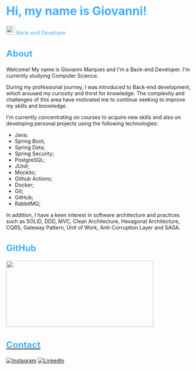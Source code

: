 <h1 style="color: #44AEFB; font-size: 32px">Hi, my name is Giovanni!</h1>

<p style="color: #44AEFB"><img width="24" alt="about" src="https://em-content.zobj.net/thumbs/120/apple/354/technologist-medium-skin-tone_1f9d1-1f3fd-200d-1f4bb.png"> Back-end Developer</p>

<h2 style="color: #44AEFB; font-size: 24px">About</h2>

Welcome! My name is Giovanni Marques and I'm a Back-end Developer. I'm currently studying Computer Science.

During my professional journey, I was introduced to Back-end development, which aroused my curiosity and thirst for knowledge. The complexity and challenges of this area have motivated me to continue seeking to improve my skills and knowledge.

I'm currently concentrating on courses to acquire new skills and also on developing personal projects using the following technologies:

<ul>
  <li>Java;</li>
  <li>Spring Boot;</li>
  <li>Spring Data;</li>
  <li>Spring Security;</li>
  <li>PostgreSQL;</li>
  <li>JUnit;</li>
  <li>Mockito;</li>
  <li>Github Actions;</li>
  <li>Docker;</li>
  <li>Git;</li>
  <li>GitHub;</li>
  <li>RabbitMQ;</li>
</ul>

In addition, I have a keen interest in software architecture and practices such as SOLID, DDD, MVC, Clean Architecture, Hexagonal Architecture, CQRS, Gateway Pattern, Unit of Work, Anti-Corruption Layer and SAGA.

<h2 style="color: #44AEFB; font-size: 24px">GitHub</h2>

<div align="left">
  <a href="https://github.com/GMarques30">
  <img height="180" width="400" src="https://github-readme-stats.vercel.app/api/top-langs/?username=GMarques30&layout=compact&langs_count=7&theme=transparent"/>
</div>

<h2 style="color: #44AEFB; font-size: 24px">Contact</h2>

[![Instagram](https://img.shields.io/badge/Instagram-E4405F?style=for-the-badge&logo=instagram&logoColor=white)](https://www.instagram.com/g.marques30/)
[![LinkedIn](https://img.shields.io/badge/LinkedIn-0077B5?style=for-the-badge&logo=linkedin&logoColor=white)](https://www.linkedin.com/in/gmarques30/)
